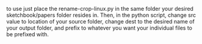 to use just place the rename-crop-linux.py in the same folder your desired sketchbook/papers folder resides in. Then, in the python script, change src value to location of your source folder, change dest to the desired name of your output folder, and prefix to whatever you want your individual files to be prefixed with.  

